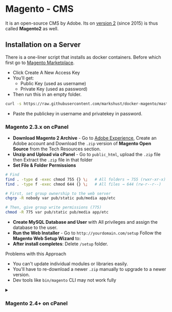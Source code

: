 # Magento - CMS

It is an open-source CMS by Adobe. Its on [version 2](https://github.com/magento/magento2/releases) (since 2015) is thus called **Magento2** as well.

## Installation on a Server

There is a one-liner script that installs as docker containers. Before which first go to [Magento Marketplace](https://marketplace.magento.com/customer/accessKeys/).

- Click Create A New Access Key
- You’ll get:
    - Public Key (used as username)
    - Private Key (used as password)
- Then run this in an empty folder.

```bash
curl -s https://raw.githubusercontent.com/markshust/docker-magento/master/lib/onelinesetup | bash -s -- magento.test community <version>
```

- Paste the publickey in username and privatekey in password.

### Magento 2.3.x on cPanel

- **Download Magento 2 Archive** - Go to [Adobe Experience](https://experience.adobe.com/home), Create an Adobe account and Download the `.zip` version of **Magento Open Source** from the Tech Resources section.
- **Unzip and Upload via cPanel** - Go to `public_html`, upload the `.zip` file then Extract the `.zip` file in that folder
- **Set File & Folder Permissions**

```bash
# Find
find . -type d -exec chmod 755 {} \;   # All folders → 755 (rwxr-xr-x)
find . -type f -exec chmod 644 {} \;   # All files → 644 (rw-r--r--)

# First, set group ownership to the web server
chgrp -R nobody var pub/static pub/media app/etc

# Then, give group write permissions (775)
chmod -R 775 var pub/static pub/media app/etc

```

- **Create MySQL Database and User** with All privileges and assign the database to the user.
- **Run the Web Installer** - Go to `http://yourdomain.com/setup`
Follow the **Magento Web Setup Wizard** to:
- **After install completes**: Delete `/setup` folder.

Problems with this Approach

- You can't update individual modules or libraries easily.
- You'll have to re-download a newer `.zip` manually to upgrade to a newer version.
- Dev tools like `bin/magento` CLI may not work fully

<details>
    <summary><h3>Magento 2.4+ on cPanel</h3></summary>

**Requirements:**

- **PHP**: `7.4 - 8.1` with required extensions
- **MySQL**: `8.0` OR **MariaDB**: `10.4+`
- **Composer** (for Magento dependencies)
- **Elasticsearch** (required for Magento 2.4+)

1. Create a MySQL Database and User (all privileges)
2. Navigate to your site folder: `cd ~/public_html/store`
3. Install Composer

```bash
php -r "copy('https://getcomposer.org/installer', 'composer-setup.php');"
php composer-setup.php
mv composer.phar ~/bin/composer
```

4. Add `~/bin` to your `$PATH` in `.bashrc` or `.bash_profile`.
5. Download Magento 2 via Composer

You need **Magento Marketplace authentication keys**
Create them here: [https://marketplace.magento.com/customer/accessKeys/](https://marketplace.magento.com/customer/accessKeys/)

```bash
composer create-project --repository-url=https://repo.magento.com/ magento/project-community-edition .
```

Enter the **Public/Private** keys when prompted.

---

### 📂 6. Set Correct Permissions

```bash
find var generated vendor pub/static pub/media app/etc -type f -exec chmod 644 {} \;
find var generated vendor pub/static pub/media app/etc -type d -exec chmod 755 {} \;
chmod u+x bin/magento
```

---

### 🧙 7. Install Magento via CLI

Replace the values with your own:

```bash
php bin/magento setup:install \
--base-url=http://store.example.com \
--db-host=localhost \
--db-name=magentodb \
--db-user=magentouser \
--db-password=YourDBPassword \
--admin-firstname=Admin \
--admin-lastname=User \
--admin-email=admin@example.com \
--admin-user=admin \
--admin-password=Admin123! \
--language=en_US \
--currency=USD \
--timezone=Asia/Karachi \
--use-rewrites=1 \
--search-engine=elasticsearch7 \
--elasticsearch-host=127.0.0.1 \
--elasticsearch-port=9200
```

### 🌐 8. Set Up .htaccess and Rewrite Rules

Make sure `.htaccess` files are present in the root and `/pub` folders.
Check Apache’s **mod\_rewrite** is enabled (cPanel usually has it enabled).

Set the document root to `public_html/store/pub` (optional but recommended for security).

---

### ✅ 9. Finish Setup

Visit `http://store.example.com` to see the frontend.

Visit `http://store.example.com/admin` to log into the backend.

---

### 🔧 Optional: Run Post-Install Commands

```bash
php bin/magento setup:static-content:deploy -f
php bin/magento indexer:reindex
php bin/magento cache:flush
```

</details>
